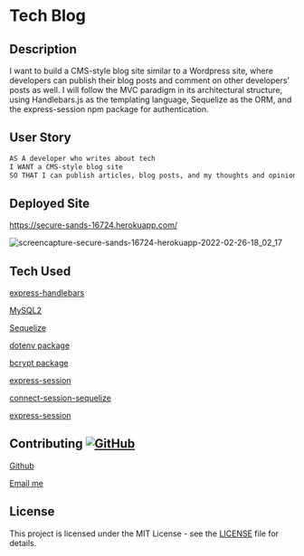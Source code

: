 # Tech Blog


## Description

 I want to build a CMS-style blog site similar to a Wordpress site, where developers can publish their blog posts and comment on other developers’ posts as well. I will follow the MVC paradigm in its architectural structure, using Handlebars.js as the templating language, Sequelize as the ORM, and the express-session npm package for authentication.


## User Story

```md
AS A developer who writes about tech
I WANT a CMS-style blog site
SO THAT I can publish articles, blog posts, and my thoughts and opinions
```
## Deployed Site

https://secure-sands-16724.herokuapp.com/

![screencapture-secure-sands-16724-herokuapp-2022-02-26-18_02_17](https://user-images.githubusercontent.com/87335354/155862809-9446de3b-5581-4b3c-b4e5-84fb3db1c4ff.jpg)


## Tech Used

[express-handlebars](https://www.npmjs.com/package/express-handlebars)

[MySQL2](https://www.npmjs.com/package/mysql2) 

[Sequelize](https://www.npmjs.com/package/sequelize)

[dotenv package](https://www.npmjs.com/package/dotenv)

[bcrypt package](https://www.npmjs.com/package/bcrypt)

[express-session](https://www.npmjs.com/package/express-session)

[connect-session-sequelize](https://www.npmjs.com/package/connect-session-sequelize)

[express-session](https://www.npmjs.com/package/express-session)


## Contributing [![GitHub](https://badgen.net/badge/icon/github?icon=github&label)](https://github.com)

[Github](https://github.com/pamelac21)

[Email me](pamelac021@gmail.com)


## License

This project is licensed under the MIT License - see the [LICENSE](LICENSE) file for details.
